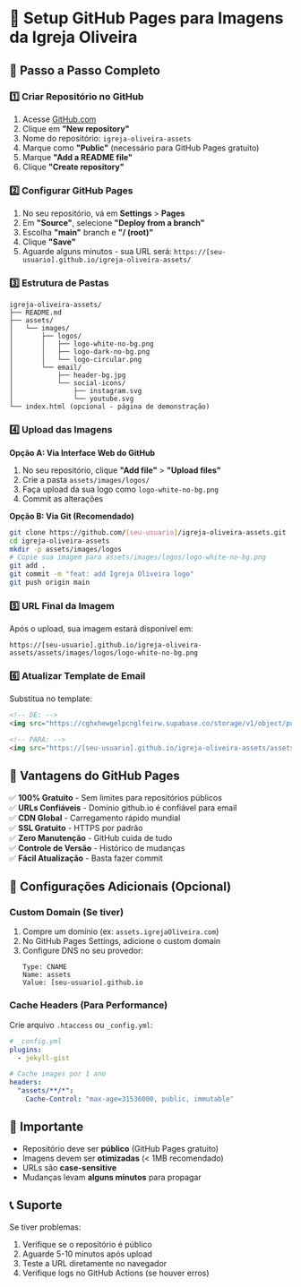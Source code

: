 # 📖 Setup GitHub Pages para Imagens da Igreja Oliveira

## 🚀 Passo a Passo Completo

### 1️⃣ Criar Repositório no GitHub

1. Acesse [GitHub.com](https://github.com)
2. Clique em **"New repository"**
3. Nome do repositório: `igreja-oliveira-assets`
4. Marque como **"Public"** (necessário para GitHub Pages gratuito)
5. Marque **"Add a README file"**
6. Clique **"Create repository"**

### 2️⃣ Configurar GitHub Pages

1. No seu repositório, vá em **Settings** > **Pages**
2. Em **"Source"**, selecione **"Deploy from a branch"**
3. Escolha **"main"** branch e **"/ (root)"**
4. Clique **"Save"**
5. Aguarde alguns minutos - sua URL será: `https://[seu-usuario].github.io/igreja-oliveira-assets/`

### 3️⃣ Estrutura de Pastas

```
igreja-oliveira-assets/
├── README.md
├── assets/
│   └── images/
│       ├── logos/
│       │   ├── logo-white-no-bg.png
│       │   ├── logo-dark-no-bg.png
│       │   └── logo-circular.png
│       └── email/
│           ├── header-bg.jpg
│           └── social-icons/
│               ├── instagram.svg
│               └── youtube.svg
└── index.html (opcional - página de demonstração)
```

### 4️⃣ Upload das Imagens

**Opção A: Via Interface Web do GitHub**
1. No seu repositório, clique **"Add file"** > **"Upload files"**
2. Crie a pasta `assets/images/logos/`
3. Faça upload da sua logo como `logo-white-no-bg.png`
4. Commit as alterações

**Opção B: Via Git (Recomendado)**
```bash
git clone https://github.com/[seu-usuario]/igreja-oliveira-assets.git
cd igreja-oliveira-assets
mkdir -p assets/images/logos
# Copie sua imagem para assets/images/logos/logo-white-no-bg.png
git add .
git commit -m "feat: add Igreja Oliveira logo"
git push origin main
```

### 5️⃣ URL Final da Imagem

Após o upload, sua imagem estará disponível em:
```
https://[seu-usuario].github.io/igreja-oliveira-assets/assets/images/logos/logo-white-no-bg.png
```

### 6️⃣ Atualizar Template de Email

Substitua no template:
```html
<!-- DE: -->
<img src="https://cghxhewgelpcnglfeirw.supabase.co/storage/v1/object/public/igreja-oliveira/imagens/logo-withe-no-background.png" alt="Logo Igreja Oliveira" class="logo">

<!-- PARA: -->
<img src="https://[seu-usuario].github.io/igreja-oliveira-assets/assets/images/logos/logo-white-no-bg.png" alt="Logo Igreja Oliveira" class="logo">
```

## 🎯 Vantagens do GitHub Pages

✅ **100% Gratuito** - Sem limites para repositórios públicos  
✅ **URLs Confiáveis** - Domínio github.io é confiável para email  
✅ **CDN Global** - Carregamento rápido mundial  
✅ **SSL Gratuito** - HTTPS por padrão  
✅ **Zero Manutenção** - GitHub cuida de tudo  
✅ **Controle de Versão** - Histórico de mudanças  
✅ **Fácil Atualização** - Basta fazer commit  

## 🔧 Configurações Adicionais (Opcional)

### Custom Domain (Se tiver)
1. Compre um domínio (ex: `assets.igrejaOliveira.com`)
2. No GitHub Pages Settings, adicione o custom domain
3. Configure DNS no seu provedor:
   ```
   Type: CNAME
   Name: assets
   Value: [seu-usuario].github.io
   ```

### Cache Headers (Para Performance)
Crie arquivo `.htaccess` ou `_config.yml`:
```yaml
# _config.yml
plugins:
  - jekyll-gist

# Cache images por 1 ano
headers:
  "assets/**/*":
    Cache-Control: "max-age=31536000, public, immutable"
```

## 🚨 Importante

- Repositório deve ser **público** (GitHub Pages gratuito)
- Imagens devem ser **otimizadas** (< 1MB recomendado)
- URLs são **case-sensitive**
- Mudanças levam **alguns minutos** para propagar

## 📞 Suporte

Se tiver problemas:
1. Verifique se o repositório é público
2. Aguarde 5-10 minutos após upload
3. Teste a URL diretamente no navegador
4. Verifique logs no GitHub Actions (se houver erros)